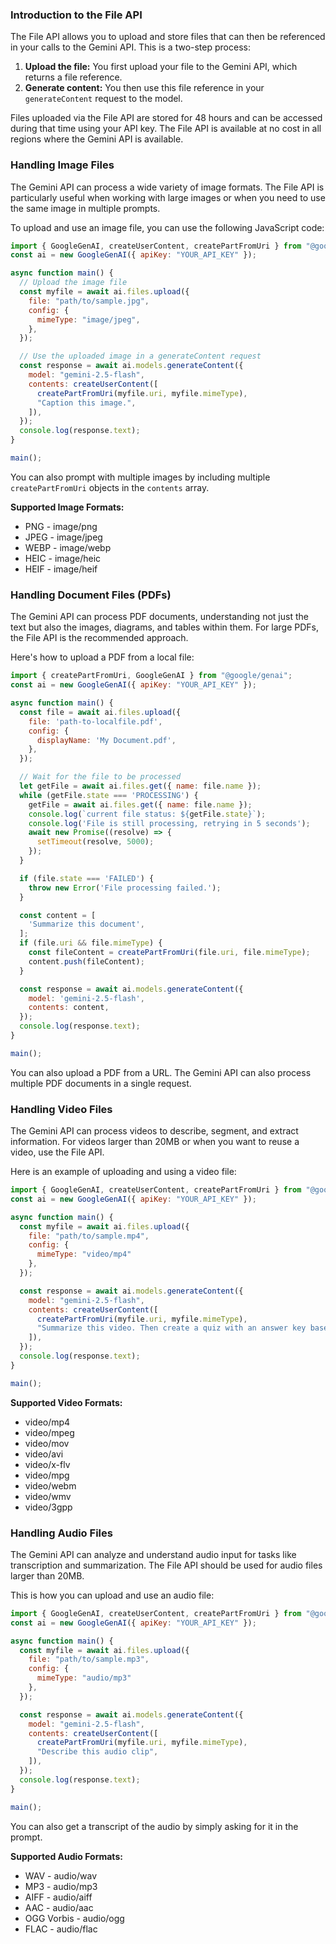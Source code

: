 ### Introduction to the File API

The File API allows you to upload and store files that can then be referenced in your calls to the Gemini API. This is a two-step process:

1.  **Upload the file:** You first upload your file to the Gemini API, which returns a file reference.
2.  **Generate content:** You then use this file reference in your `generateContent` request to the model.

Files uploaded via the File API are stored for 48 hours and can be accessed during that time using your API key. The File API is available at no cost in all regions where the Gemini API is available.

### Handling Image Files

The Gemini API can process a wide variety of image formats. The File API is particularly useful when working with large images or when you need to use the same image in multiple prompts.

To upload and use an image file, you can use the following JavaScript code:

```javascript
import { GoogleGenAI, createUserContent, createPartFromUri } from "@google/genai";
const ai = new GoogleGenAI({ apiKey: "YOUR_API_KEY" });

async function main() {
  // Upload the image file
  const myfile = await ai.files.upload({
    file: "path/to/sample.jpg",
    config: {
      mimeType: "image/jpeg",
    },
  });

  // Use the uploaded image in a generateContent request
  const response = await ai.models.generateContent({
    model: "gemini-2.5-flash",
    contents: createUserContent([
      createPartFromUri(myfile.uri, myfile.mimeType),
      "Caption this image.",
    ]),
  });
  console.log(response.text);
}

main();
```

You can also prompt with multiple images by including multiple `createPartFromUri` objects in the `contents` array.

**Supported Image Formats:**
*   PNG - image/png
*   JPEG - image/jpeg
*   WEBP - image/webp
*   HEIC - image/heic
*   HEIF - image/heif

### Handling Document Files (PDFs)

The Gemini API can process PDF documents, understanding not just the text but also the images, diagrams, and tables within them. For large PDFs, the File API is the recommended approach.

Here's how to upload a PDF from a local file:

```javascript
import { createPartFromUri, GoogleGenAI } from "@google/genai";
const ai = new GoogleGenAI({ apiKey: "YOUR_API_KEY" });

async function main() {
  const file = await ai.files.upload({
    file: 'path-to-localfile.pdf',
    config: {
      displayName: 'My Document.pdf',
    },
  });

  // Wait for the file to be processed
  let getFile = await ai.files.get({ name: file.name });
  while (getFile.state === 'PROCESSING') {
    getFile = await ai.files.get({ name: file.name });
    console.log(`current file status: ${getFile.state}`);
    console.log('File is still processing, retrying in 5 seconds');
    await new Promise((resolve) => {
      setTimeout(resolve, 5000);
    });
  }

  if (file.state === 'FAILED') {
    throw new Error('File processing failed.');
  }

  const content = [
    'Summarize this document',
  ];
  if (file.uri && file.mimeType) {
    const fileContent = createPartFromUri(file.uri, file.mimeType);
    content.push(fileContent);
  }

  const response = await ai.models.generateContent({
    model: 'gemini-2.5-flash',
    contents: content,
  });
  console.log(response.text);
}

main();
```

You can also upload a PDF from a URL. The Gemini API can also process multiple PDF documents in a single request.

### Handling Video Files

The Gemini API can process videos to describe, segment, and extract information. For videos larger than 20MB or when you want to reuse a video, use the File API.

Here is an example of uploading and using a video file:

```javascript
import { GoogleGenAI, createUserContent, createPartFromUri } from "@google/genai";
const ai = new GoogleGenAI({ apiKey: "YOUR_API_KEY" });

async function main() {
  const myfile = await ai.files.upload({
    file: "path/to/sample.mp4",
    config: {
      mimeType: "video/mp4"
    },
  });

  const response = await ai.models.generateContent({
    model: "gemini-2.5-flash",
    contents: createUserContent([
      createPartFromUri(myfile.uri, myfile.mimeType),
      "Summarize this video. Then create a quiz with an answer key based on the information in this video.",
    ]),
  });
  console.log(response.text);
}

main();
```

**Supported Video Formats:**
*   video/mp4
*   video/mpeg
*   video/mov
*   video/avi
*   video/x-flv
*   video/mpg
*   video/webm
*   video/wmv
*   video/3gpp

### Handling Audio Files

The Gemini API can analyze and understand audio input for tasks like transcription and summarization. The File API should be used for audio files larger than 20MB.

This is how you can upload and use an audio file:

```javascript
import { GoogleGenAI, createUserContent, createPartFromUri } from "@google/genai";
const ai = new GoogleGenAI({ apiKey: "YOUR_API_KEY" });

async function main() {
  const myfile = await ai.files.upload({
    file: "path/to/sample.mp3",
    config: {
      mimeType: "audio/mp3"
    },
  });

  const response = await ai.models.generateContent({
    model: "gemini-2.5-flash",
    contents: createUserContent([
      createPartFromUri(myfile.uri, myfile.mimeType),
      "Describe this audio clip",
    ]),
  });
  console.log(response.text);
}

main();
```

You can also get a transcript of the audio by simply asking for it in the prompt.

**Supported Audio Formats:**
*   WAV - audio/wav
*   MP3 - audio/mp3
*   AIFF - audio/aiff
*   AAC - audio/aac
*   OGG Vorbis - audio/ogg
*   FLAC - audio/flac
